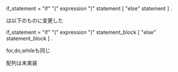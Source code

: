 if_statement =
 "if"  "(" expression  ")" statement
 [  "else" statement ]  .
 
 は以下のものに変更した
 
 if_statement =
  "if"  "(" expression  ")" statement_block
  [  "else" statement_block ]  .
  
  for,do,whileも同じ
  
  配列は未実装